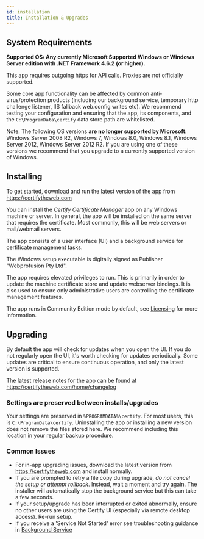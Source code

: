 ```yaml
---
id: installation
title: Installation & Upgrades
---
```


## System Requirements

**Supported OS: Any currently Microsoft Supported Windows or Windows Server edition with .NET Framework 4.6.2 (or higher).**

This app requires outgoing https for API calls. Proxies are not officially supported. 

Some core app functionality can be affected by common anti-virus/protection products (including our background service, temporary http challenge listener, IIS fallback web.config writes etc). We recommend testing your configuration and ensuring that the app, its components, and the `C:\ProgramData\certify` data store path are whitelisted.

Note: The following OS versions **are no longer supported by Microsoft**: Windows Server 2008 R2, Windows 7, Windows 8.0, Windows 8.1, Windows Server 2012, Windows Server 2012 R2. If you are using one of these versions we recommend that you upgrade to a currently supported version of Windows.

## Installing

To get started, download and run the latest version of the app from https://certifytheweb.com 

You can install the *Certify Certificate Manager* app on any Windows machine or server. In general, the app will be installed on the same server that requires the certificate. Most commonly, this will be web servers or mail/webmail servers.

The app consists of a user interface (UI) and a background service for certificate management tasks.

The Windows setup executable is digitally signed as Publisher "Webprofusion Pty Ltd".

The app requires elevated privileges to run. This is primarily in order to update the machine certificate store and update webserver bindings. It is also used to ensure only administrative users are controlling the certificate management features.

The app runs in Community Edition mode by default, see [Licensing](licensing.md) for more information.

## Upgrading

By default the app will check for updates when you open the UI. If you do not regularly open the UI, it's worth checking for updates periodically. Some updates are critical to ensure continuous operation, and only the latest version is supported.

The latest release notes for the app can be found at https://certifytheweb.com/home/changelog

### Settings are preserved between installs/upgrades
Your settings are preserved in `%PROGRAMDATA%\certify`. For most users, this is `C:\ProgramData\certify`. Uninstalling the app or installing a new version does not remove the files stored here. We recommend including this location in your regular backup procedure.

### Common Issues
- For in-app upgrading issues, download the latest version from https://certifytheweb.com and install normally.
- If you are prompted to retry a file copy during upgrade, *do not cancel the setup or attempt rollback*. Instead, wait a moment and try again. The installer will automatically stop the background service but this can take a few seconds.
- If your setup/upgrade has been interrupted or exited abnormally, ensure no other users are using the Certify UI (especially via remote desktop access). Re-run setup.
- If you receive a 'Service Not Started' error see troubleshooting guidance in [Background Service](../backgroundservice.md)
